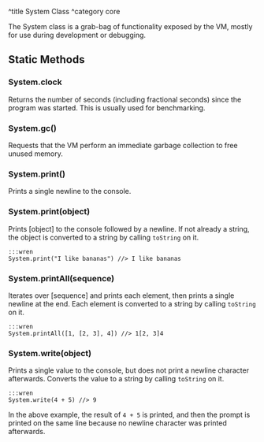 ^title System Class
^category core

The System class is a grab-bag of functionality exposed by the VM, mostly for
use during development or debugging.

## Static Methods

### System.**clock**

Returns the number of seconds (including fractional seconds) since the program
was started. This is usually used for benchmarking.

### System.**gc**()

Requests that the VM perform an immediate garbage collection to free unused
memory.

### System.**print**()

Prints a single newline to the console.

### System.**print**(object)

Prints [object] to the console followed by a newline. If not already a string,
the object is converted to a string by calling `toString` on it.

    :::wren
    System.print("I like bananas") //> I like bananas

### System.**printAll**(sequence)

Iterates over [sequence] and prints each element, then prints a single newline
at the end. Each element is converted to a string by calling `toString` on it.

    :::wren
    System.printAll([1, [2, 3], 4]) //> 1[2, 3]4

### System.**write**(object)

Prints a single value to the console, but does not print a newline character
afterwards. Converts the value to a string by calling `toString` on it.

    :::wren
    System.write(4 + 5) //> 9

In the above example, the result of `4 + 5` is printed, and then the prompt is
printed on the same line because no newline character was printed afterwards.

